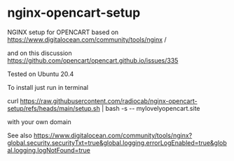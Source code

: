 # nginx-opencart-setup



NGINX setup for OPENCART based on  https://www.digitalocean.com/community/tools/nginx / 

and on this discussion https://github.com/opencart/opencart.github.io/issues/335

Tested on Ubuntu 20.4

To install just run in terminal 

curl https://raw.githubusercontent.com/radiocab/nginx-opencart-setup/refs/heads/main/setup.sh | bash -s -- mylovelyopencart.site

with your own domain


See also https://www.digitalocean.com/community/tools/nginx?global.security.securityTxt=true&global.logging.errorLogEnabled=true&global.logging.logNotFound=true
